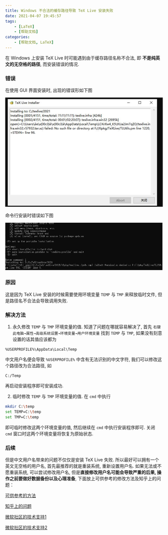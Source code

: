 ```yaml
---
title: Windows 不合法的缓存路径导致 TeX Live 安装失败
date: 2021-04-07 19:45:57
tags:
    - [LaTeX]
    - [帮助文档]
categories:
    - [帮助文档, LaTeX]
---
```


在 Windows 上安装 TeX Live 时可能遇到由于缓存路径名称不合法, 即 **不是纯英文的无空格的路径**, 而安装错误的情况. 

<!-- more -->
### 错误
在使用 GUI 界面安装时, 出现的错误形如下图

![](https://raw.githubusercontent.com/syvshc/image/master/postimg/failuregui.jpg)

命令行安装时错误如下图

![](https://raw.githubusercontent.com/syvshc/image/master/postimg/failurenogui.jpg)

### 原因

这是因为 TeX Live 安装的时候需要使用环境变量 `TEMP` 与 `TMP` 来释放临时文件, 但是路径名不合法会导致调用失败. 

### 解决方法

1. 永久修改 `TEMP` 与 `TMP` 环境变量的值. 知道了问题在哪就容易解决了, 首先 `右键此电脑→属性→高级系统设置→环境变量→用户环境变量` 找到 `TEMP` 与 `TMP`, 如果没有刻意设置的话其值应该都为
```
%USERPROFILE%\AppData\Local\Temp
```
中文用户名便会导致 `%USERPROFILE%` 中含有无法识别的中文字符, 我们可以修改这个路径改为合法路径, 如
```
C:/Temp
```
再启动安装程序即可安装成功. 

2. 临时修改 `TEMP` 与 `TMP` 环境变量的值. 在 `cmd` 中执行
```bash
mkdir C:\temp
set TEMP=C:\temp
set TMP=C:\temp
```
即可临时修改这两个环境变量的值, 然后继续在 `cmd` 中执行安装程序即可. 关闭 `cmd` 窗口时这两个环境变量将恢复为原始状态. 

### 后续

但是中文用户名带来的问题不仅仅是安装 TeX Live 失败. 所以最好可以拥有一个英文无空格的用户名, 首先最推荐的就是重装系统, 重新设置用户名. 如果无法或不愿重装系统, 可以尝试修改用户名, 但是**直接修改用户名可能会导致严重的后果, 操作之前要做好数据备份以及心理准备**, 下面放上可供参考的修改方法及知乎上的问题：

[可供参考的方法](http://www.xitongtiandi.net/wenzhang/win10/15351.html)

[知乎上的问题](https://www.zhihu.com/question/37082172)

[微软社区的技术支持1](https://answers.microsoft.com/zh-hans/windows/forum/windows_10-other_settings/win10%E5%AE%B6%E5%BA%AD%E7%89%88%E5%A6%82%E4%BD%95/26e8cc30-97e4-434d-9d11-406b3d25e0d1)

[微软社区的技术支持2](https://answers.microsoft.com/zh-hans/windows/forum/windows_10-security/win10%E5%A6%82%E4%BD%95%E8%83%BD%E5%A4%9F%E5%BD%BB/681b5ea9-7ba6-4860-bc9c-a3f59a2ee269)